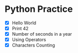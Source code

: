 # Python Practice

- [X] Hello World
- [X] Print 42
- [X] Number of seconds in a year
- [X] Using Operators
- [X] Characters Counting
